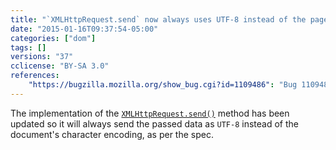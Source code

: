 ```yaml
---
title: "`XMLHttpRequest.send` now always uses UTF-8 instead of the page charset"
date: "2015-01-16T09:37:54-05:00"
categories: ["dom"]
tags: []
versions: "37"
cclicense: "BY-SA 3.0"
references:
    "https://bugzilla.mozilla.org/show_bug.cgi?id=1109486": "Bug 1109486 – XMLHttpRequest.send(document) should unconditionally encode as UTF-8"
---
```

The implementation of the [`XMLHttpRequest.send()`](https://developer.mozilla.org/en-US/docs/Web/API/XMLHttpRequest#send()) method has been updated so it will always send the passed data as `UTF-8` instead of the document's character encoding, as per the spec.
